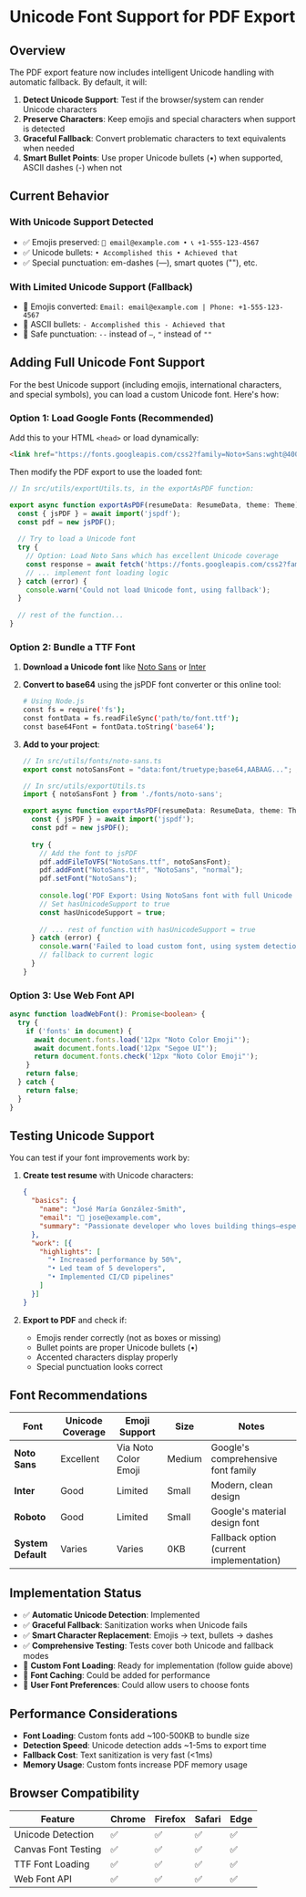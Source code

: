 # Unicode Font Support for PDF Export

## Overview

The PDF export feature now includes intelligent Unicode handling with automatic fallback. By default, it will:

1. **Detect Unicode Support**: Test if the browser/system can render Unicode characters
2. **Preserve Characters**: Keep emojis and special characters when support is detected
3. **Graceful Fallback**: Convert problematic characters to text equivalents when needed
4. **Smart Bullet Points**: Use proper Unicode bullets (•) when supported, ASCII dashes (-) when not

## Current Behavior

### With Unicode Support Detected
- ✅ Emojis preserved: `📧 email@example.com • 📞 +1-555-123-4567`
- ✅ Unicode bullets: `• Accomplished this • Achieved that`
- ✅ Special punctuation: em-dashes (—), smart quotes (""), etc.

### With Limited Unicode Support (Fallback)
- 🔄 Emojis converted: `Email: email@example.com | Phone: +1-555-123-4567`
- 🔄 ASCII bullets: `- Accomplished this - Achieved that` 
- 🔄 Safe punctuation: `--` instead of `—`, `"` instead of `""`

## Adding Full Unicode Font Support

For the best Unicode support (including emojis, international characters, and special symbols), you can load a custom Unicode font. Here's how:

### Option 1: Load Google Fonts (Recommended)

Add this to your HTML `<head>` or load dynamically:

```html
<link href="https://fonts.googleapis.com/css2?family=Noto+Sans:wght@400;700&display=swap" rel="stylesheet">
```

Then modify the PDF export to use the loaded font:

```typescript
// In src/utils/exportUtils.ts, in the exportAsPDF function:

export async function exportAsPDF(resumeData: ResumeData, theme: Theme) {
  const { jsPDF } = await import('jspdf');
  const pdf = new jsPDF();
  
  // Try to load a Unicode font
  try {
    // Option: Load Noto Sans which has excellent Unicode coverage
    const response = await fetch('https://fonts.googleapis.com/css2?family=Noto+Sans:wght@400;700');
    // ... implement font loading logic
  } catch (error) {
    console.warn('Could not load Unicode font, using fallback');
  }
  
  // rest of the function...
}
```

### Option 2: Bundle a TTF Font

1. **Download a Unicode font** like [Noto Sans](https://fonts.google.com/noto/specimen/Noto+Sans) or [Inter](https://rsms.me/inter/)

2. **Convert to base64** using the jsPDF font converter or this online tool:
   ```bash
   # Using Node.js
   const fs = require('fs');
   const fontData = fs.readFileSync('path/to/font.ttf');
   const base64Font = fontData.toString('base64');
   ```

3. **Add to your project**:
   ```typescript
   // In src/utils/fonts/noto-sans.ts
   export const notoSansFont = "data:font/truetype;base64,AABAAG..."; // your base64 data
   
   // In src/utils/exportUtils.ts
   import { notoSansFont } from './fonts/noto-sans';
   
   export async function exportAsPDF(resumeData: ResumeData, theme: Theme) {
     const { jsPDF } = await import('jspdf');
     const pdf = new jsPDF();
     
     try {
       // Add the font to jsPDF
       pdf.addFileToVFS("NotoSans.ttf", notoSansFont);
       pdf.addFont("NotoSans.ttf", "NotoSans", "normal");
       pdf.setFont("NotoSans");
       
       console.log('PDF Export: Using NotoSans font with full Unicode support');
       // Set hasUnicodeSupport to true
       const hasUnicodeSupport = true;
       
       // ... rest of function with hasUnicodeSupport = true
     } catch (error) {
       console.warn('Failed to load custom font, using system detection');
       // fallback to current logic
     }
   }
   ```

### Option 3: Use Web Font API

```typescript
async function loadWebFont(): Promise<boolean> {
  try {
    if ('fonts' in document) {
      await document.fonts.load('12px "Noto Color Emoji"');
      await document.fonts.load('12px "Segoe UI"');
      return document.fonts.check('12px "Noto Color Emoji"');
    }
    return false;
  } catch {
    return false;
  }
}
```

## Testing Unicode Support

You can test if your font improvements work by:

1. **Create test resume** with Unicode characters:
   ```json
   {
     "basics": {
       "name": "José María González-Smith",
       "email": "📧 jose@example.com",
       "summary": "Passionate developer who loves building things—especially web apps with émojis! 🚀"
     },
     "work": [{
       "highlights": [
         "• Increased performance by 50%",
         "• Led team of 5 developers",
         "• Implemented CI/CD pipelines"
       ]
     }]
   }
   ```

2. **Export to PDF** and check if:
   - Emojis render correctly (not as boxes or missing)
   - Bullet points are proper Unicode bullets (•)
   - Accented characters display properly
   - Special punctuation looks correct

## Font Recommendations

| Font | Unicode Coverage | Emoji Support | Size | Notes |
|------|------------------|---------------|------|-------|
| **Noto Sans** | Excellent | Via Noto Color Emoji | Medium | Google's comprehensive font family |
| **Inter** | Good | Limited | Small | Modern, clean design |
| **Roboto** | Good | Limited | Small | Google's material design font |
| **System Default** | Varies | Varies | 0KB | Fallback option (current implementation) |

## Implementation Status

- ✅ **Automatic Unicode Detection**: Implemented
- ✅ **Graceful Fallback**: Sanitization works when Unicode fails
- ✅ **Smart Character Replacement**: Emojis → text, bullets → dashes
- ✅ **Comprehensive Testing**: Tests cover both Unicode and fallback modes
- 🔄 **Custom Font Loading**: Ready for implementation (follow guide above)
- 🔄 **Font Caching**: Could be added for performance
- 🔄 **User Font Preferences**: Could allow users to choose fonts

## Performance Considerations

- **Font Loading**: Custom fonts add ~100-500KB to bundle size
- **Detection Speed**: Unicode detection adds ~1-5ms to export time
- **Fallback Cost**: Text sanitization is very fast (<1ms)
- **Memory Usage**: Custom fonts increase PDF memory usage

## Browser Compatibility

| Feature | Chrome | Firefox | Safari | Edge |
|---------|--------|---------|--------|------|
| Unicode Detection | ✅ | ✅ | ✅ | ✅ |
| Canvas Font Testing | ✅ | ✅ | ✅ | ✅ |
| TTF Font Loading | ✅ | ✅ | ✅ | ✅ |
| Web Font API | ✅ | ✅ | ✅ | ✅ |

 